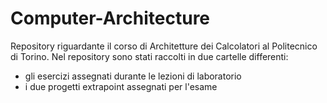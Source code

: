 # Computer-Architecture
Repository riguardante il corso di Architetture dei Calcolatori al Politecnico di Torino.
Nel repository sono stati raccolti in due cartelle differenti: 
  - gli esercizi assegnati durante le lezioni di laboratorio 
  - i due progetti extrapoint assegnati per l'esame
